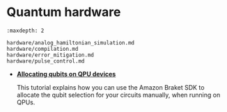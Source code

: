 # Quantum hardware

```{toctree}
:maxdepth: 2

hardware/analog_hamiltonian_simulation.md
hardware/compilation.md
hardware/error_mitigation.md
hardware/pulse_control.md
```

  * [**Allocating qubits on QPU devices**](https://mybinder.org/v2/gh/amazon-braket/amazon-braket-examples.git/feature/reorganized-examples?labpath=modules/Continue_Exploring/quantum_hardware/Allocating_Qubits_on_QPU_Devices.ipynb)

    This tutorial explains how you can use the Amazon Braket SDK to allocate the qubit selection for your circuits manually, when running on QPUs.
    